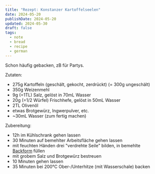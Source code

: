 ```yaml
---
title: "Rezept: Konstanzer Kartoffelseelen"
date: 2024-05-20
publishDate: 2024-05-20
updated: 2024-05-30
draft: false
tags:
  - note
  - bread
  - recipe
  - german
---
```

 
Schon häufig gebacken, zB für Partys.

Zutaten:

- 275g Kartoffeln (geschält, gekocht, zerdrückt) (= 300g ungeschält)
- 350g Weizenmehl
- 9g (=1TL) Salz, gelöst in 70mL Wasser
- 20g (=1/2 Würfel) Frischhefe, gelöst in 50mL Wasser
- 2TL Olivenöl
- etwas Brotgewürz, Ingwerpulver, etc.
- ~30mL Wasser (zum fertig machen)

Zubereitung:

- 12h im Kühlschrank gehen lassen
- 30 Minuten auf bemehlter Arbeitsfläche gehen lassen
- mit feuchten Händen drei "verdrehte Seile" bilden, in bemehlte [Backform](https://www.amazon.de/BRINKMANN-Sp%C3%BClmaschinen-Brotbackform-Baguette-Backblech-Baguetteblech/dp/B0B1QLXGQF/) füllen
- mit grobem Salz und Brotgewürz bestreuen
- 10 Minuten gehen lassen
- 35 Minuten bei 200°C Ober-/Unterhitze (mit Wasserschale) backen
